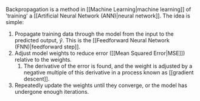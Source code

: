 Backpropagation is a method in [[Machine Learning|machine learning]] of 'training' a [[Artificial Neural Network (ANN)|neural network]]. The idea is simple:

1. Propagate training data through the model from the input to the predicted output, $\hat{y}$. This is the [[Feedforward Neural Network (FNN)|feedforward step]].
2. Adjust model weights to reduce error ([[Mean Squared Error|MSE]]) relative to the weights.
	1. The derivative of the error is found, and the weight is adjusted by a negative multiple of this derivative in a process known as [[gradient descent]].
3. Repeatedly update the weights until they converge, or the model has undergone enough iterations.
